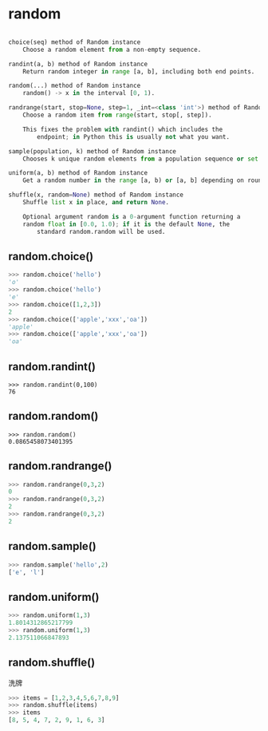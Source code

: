 # random

```python

choice(seq) method of Random instance
    Choose a random element from a non-empty sequence.

randint(a, b) method of Random instance
    Return random integer in range [a, b], including both end points.

random(...) method of Random instance
    random() -> x in the interval [0, 1).

randrange(start, stop=None, step=1, _int=<class 'int'>) method of Random instance
    Choose a random item from range(start, stop[, step]).

    This fixes the problem with randint() which includes the
        endpoint; in Python this is usually not what you want.

sample(population, k) method of Random instance
    Chooses k unique random elements from a population sequence or set.

uniform(a, b) method of Random instance
    Get a random number in the range [a, b) or [a, b] depending on rounding.

shuffle(x, random=None) method of Random instance
    Shuffle list x in place, and return None.

    Optional argument random is a 0-argument function returning a
    random float in [0.0, 1.0); if it is the default None, the
        standard random.random will be used.
```

## random.choice()

```python
>>> random.choice('hello')
'o'
>>> random.choice('hello')
'e'
>>> random.choice([1,2,3])
2
>>> random.choice(['apple','xxx','oa'])
'apple'
>>> random.choice(['apple','xxx','oa'])
'oa'
```

## random.randint()

    >>> random.randint(0,100)
    76

## random.random()

    >>> random.random()
    0.0865458073401395

## random.randrange()

```python
>>> random.randrange(0,3,2)
0
>>> random.randrange(0,3,2)
2
>>> random.randrange(0,3,2)
2
```

## random.sample()

```python
>>> random.sample('hello',2)
['e', 'l']
```

## random.uniform()

```python
>>> random.uniform(1,3)
1.8014312865217799
>>> random.uniform(1,3)
2.137511066847893
```

## random.shuffle()

洗牌

```python
>>> items = [1,2,3,4,5,6,7,8,9]
>>> random.shuffle(items)
>>> items
[8, 5, 4, 7, 2, 9, 1, 6, 3]
```